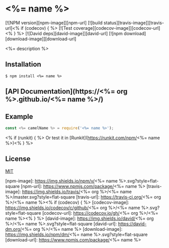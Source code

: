 # <%= name %>

  [![NPM version][npm-image]][npm-url]
  [![build status][travis-image]][travis-url]<% if (codecov) { %>
  [![Test coverage][codecov-image]][codecov-url]<% } %>
  [![David deps][david-image]][david-url]
  [![npm download][download-image]][download-url]
  
<%= description %>

## Installation

`$ npm install <%= name %>`

## [API Documentation](https://<%= org %>.github.io/<%= name %>/)

## Example

```js
const <%= camelName %> = require('<%= name %>');
```
<% if (runkit) { %>
Or test it in [Runkit](https://runkit.com/npm/<%= name %>)<% } %>

## License

[MIT](./LICENSE)

[npm-image]: https://img.shields.io/npm/v/<%= name %>.svg?style=flat-square
[npm-url]: https://www.npmjs.com/package/<%= name %>
[travis-image]: https://img.shields.io/travis/<%= org %>/<%= name %>/master.svg?style=flat-square
[travis-url]: https://travis-ci.org/<%= org %>/<%= name %><% if (codecov) { %>
[codecov-image]: https://img.shields.io/codecov/c/github/<%= org %>/<%= name %>.svg?style=flat-square
[codecov-url]: https://codecov.io/gh/<%= org %>/<%= name %><% } %>
[david-image]: https://img.shields.io/david/<%= org %>/<%= name %>.svg?style=flat-square
[david-url]: https://david-dm.org/<%= org %>/<%= name %>
[download-image]: https://img.shields.io/npm/dm/<%= name %>.svg?style=flat-square
[download-url]: https://www.npmjs.com/package/<%= name %>
